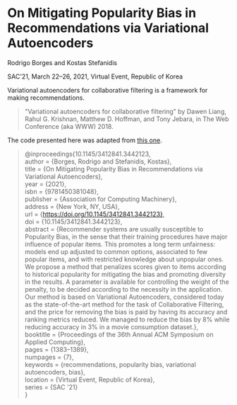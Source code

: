 # On Mitigating Popularity Bias in Recommendations via Variational Autoencoders

Rodrigo Borges and Kostas Stefanidis

SAC'21, March 22–26, 2021, Virtual Event, Republic of Korea



Variational autoencoders for collaborative filtering is a framework for making recommendations. 

>  "Variational autoencoders for collaborative filtering" by Dawen Liang, Rahul G. Krishnan, Matthew D. Hoffman, and Tony Jebara, in The Web Conference (aka WWW) 2018.

The code presented here was adapted from [this one](https://github.com/cydonia999/variational-autoencoders-for-collaborative-filtering-pytorch).


> @inproceedings{10.1145/3412841.3442123, \
> author = {Borges, Rodrigo and Stefanidis, Kostas}, \
> title = {On Mitigating Popularity Bias in Recommendations via Variational Autoencoders}, \
> year = {2021}, \
> isbn = {9781450381048}, \
> publisher = {Association for Computing Machinery}, \
> address = {New York, NY, USA}, \
> url = {https://doi.org/10.1145/3412841.3442123}, \
> doi = {10.1145/3412841.3442123}, \
> abstract = {Recommender systems are usually susceptible to Popularity Bias, in the sense that their training procedures have major influence of popular items. This promotes a long term unfairness: models end up adjusted to common options, associated to few popular items, and with restricted knowledge about unpopular ones. We propose a method that penalizes scores given to items according to historical popularity for mitigating the bias and promoting diversity in the results. A parameter is available for controlling the weight of the penalty, to be decided according to the necessity in the application. Our method is based on Variational Autoencoders, considered today as the state-of-the-art method for the task of Collaborative Filtering, and the price for removing the bias is paid by having its accuracy and ranking metrics reduced. We managed to reduce the bias by 8% while reducing accuracy in 3% in a movie consumption dataset.}, \
> booktitle = {Proceedings of the 36th Annual ACM Symposium on Applied Computing}, \
> pages = {1383–1389}, \
> numpages = {7}, \
> keywords = {recommendations, popularity bias, variational autoencoders, bias}, \
> location = {Virtual Event, Republic of Korea}, \
> series = {SAC '21} \
> }
